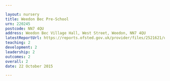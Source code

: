 ```yaml
---

layout: nursery
title: Weedon Bec Pre-School
urn: 220245
postcode: NN7 4QU
address: Weedon Bec Village Hall, West Street, Weedon, NN7 4QU
latestReportUrl: https://reports.ofsted.gov.uk/provider/files/2521621/urn/220245.pdf
teaching: 2
development: 2
leadership: 2
outcomes: 2
overall: 2
date: 22 October 2015

---
```

